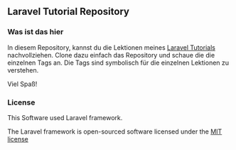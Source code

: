 ## Laravel Tutorial Repository

### Was ist das hier

In diesem Repository, kannst du die Lektionen meines [Laravel Tutorials](http://www.laravel-blog.de/laravel-tutorial-fuer-einsteiger/) nachvollziehen.
Clone dazu einfach das Repository und schaue die die einzelnen Tags an. Die Tags sind symbolisch für die einzelnen Lektionen zu verstehen.

Viel Spaß!

### License

This Software used Laravel framework.

The Laravel framework is open-sourced software licensed under the [MIT license](http://opensource.org/licenses/MIT)
